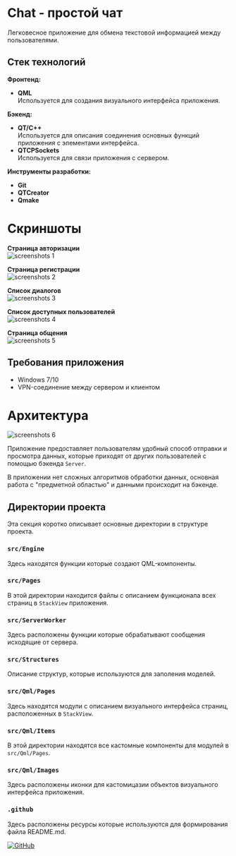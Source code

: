 # Chat - простой чат
Легковесное приложение для обмена текстовой информацией между пользователями.  
## Стек технологий
**Фронтенд:**  
+ **QML**  
Используется для создания визуального интерфейса приложения.
 
**Бэкенд:**  
+ **QT/С++**  
Используется для описания соединения основных функций приложения с элементами интерфейса.
+ **QTCPSockets**  
Используется для связи приложения с сервером.   
  
**Инструменты разработки:**
+ **Git**
+ **QTCreator**
+ **Qmake**

# Скриншоты
**Страница авторизации**  
![screenshots 1](https://github.com/EDIT89/Chat/blob/main/.github/LoginPage.png)  

**Страница регистрации**  
![screenshots 2](https://github.com/EDIT89/Chat/blob/main/.github/SignUpPage.png)  

**Список диалогов**  
![screenshots 3](https://github.com/EDIT89/Chat/blob/main/.github/Dialogs.png)  

**Список доступных пользователей**  
![screenshots 4](https://github.com/EDIT89/Chat/blob/main/.github/UsersPage.png)  

**Страница общения**  
![screenshots 5](https://github.com/EDIT89/Chat/blob/main/.github/Conversation.png)  

## Требования приложения
+ Windows 7/10
+ VPN-соединение между сервером и клиентом

# Архитектура
![screenshots 6](https://github.com/EDIT89/Chat/blob/main/.github/App%20architecture.png)  

Приложение предоставляет пользователям удобный способ отправки и просмотра данных, 
которые приходят от других пользователей с помощью бэкенда `Server`.

В приложении нет сложных алгоритмов обработки данных, основная работа с 
"предметной областью" и данными происходит на бэкенде.

## Директории проекта
Эта секция коротко описывает основные директории в структуре проекта.

### `src/Engine`

Здесь находятся функции которые создают QML-компоненты.

### `src/Pages`

В этой директории находится файлы с описанием функционала
всех страниц в `StackView` приложения.

### `src/ServerWorker`

Здесь расположены функции которые обрабатывают сообщения исходящие от сервера.

### `src/Structures`

Описание структур, которые используются для заполения моделей.

### `src/Qml/Pages`

Здесь находятся модули с описанием визуального интерфейса страниц, 
расположенных в `StackView`.

### `src/Qml/Items`

В этой директории находятся все кастомные компоненты для модулей в `src/Qml/Pages`.

### `src/Qml/Images`

Здесь расположены иконки для кастомицазии объектов визуального интерфейса приложения. 

### `.github`

Здесь расположены ресурсы которые используются для формирования файла README.md.


[![GitHub](https://img.shields.io/badge/-Мой_GitHub-333?style=for-the-badge&logo=GitHub&logoColor=fff)](https://github.com/EDIT89)
